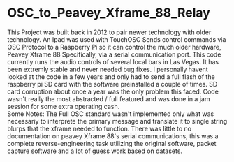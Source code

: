 # OSC_to_Peavey_Xframe_88_Relay
 
 
This Project was built back in 2012 to pair newer technology with older technology.   An Ipad was used with TouchOSC Sends control commands via OSC Protocol to a Raspberry Pi so it can control the much older hardware, Peavey Xframe 88 Specifically, via a serial communication port.   This code currently runs the audio controls of several local bars in Las Vegas.    It has been extremly stable and never needed bug fixes.  I personally havent looked at the code in a few years and only had to send a full flash of the raspberry pi SD card with the software preinstalled a couple of times.   SD card corruption about once a year was the only problem this faced.   Code wasn't really the most abstracted / full featured and was done in a jam session for some extra operating cash.   
Some Notes:
The Full OSC standard wasn't implemented only what was necessariy to interprete the primary message and translate it to single string blurps that the xframe needed to function.
There was little to no documentation on peavey Xframe 88's serial communications,  this was a complete reverse-engineering task utilizing the original software, packet capture software and a lot of guess work based on datasets.    
